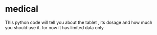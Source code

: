 # medical

This python code will tell you about the tablet , its dosage and how much you should use it. for now it has limited data only 
